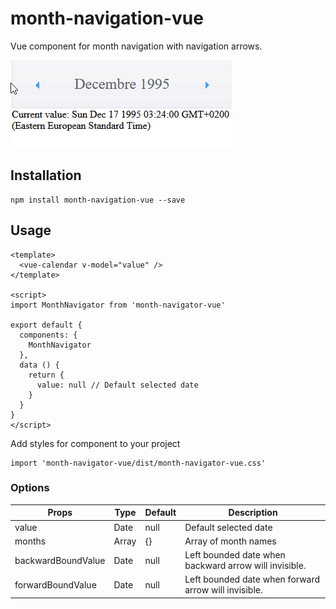 # month-navigation-vue
Vue component for month navigation with navigation arrows.

![](https://github.com/andrew-svirin/month-navigation-vue/blob/master/example/demo.gif)

## Installation
```
npm install month-navigation-vue --save
```

## Usage
```vue
<template>
  <vue-calendar v-model="value" />
</template>

<script>
import MonthNavigator from 'month-navigator-vue'

export default {
  components: {
    MonthNavigator
  },
  data () {
    return {
      value: null // Default selected date
    }
  }
}
</script>
```
Add styles for component to your project
```
import 'month-navigator-vue/dist/month-navigator-vue.css'
```

### Options

| Props | Type | Default | Description |
| ------ | ------ | ------ | ------ |
| value | Date | null | Default selected date |
| months | Array | {} | Array of month names |
| backwardBoundValue | Date | null | Left bounded date when backward arrow will invisible. |
| forwardBoundValue | Date | null | Left bounded date when forward arrow will invisible. |